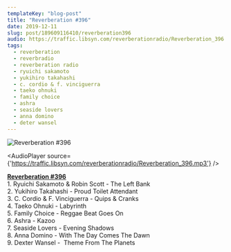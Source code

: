 ```yaml
---
templateKey: "blog-post"
title: "Reverberation #396"
date: 2019-12-11
slug: post/189609116410/reverberation396
audio: https://traffic.libsyn.com/reverberationradio/Reverberation_396.mp3
tags:
  - reverberation
  - reverbradio
  - reverberation radio
  - ryuichi sakamoto
  - yukihiro takahashi
  - c. cordio & f. vinciguerra
  - taeko ohnuki
  - family choice
  - ashra
  - seaside lovers
  - anna domino
  - deter wansel
---
```


![Reverberation #396](https://66.media.tumblr.com/15235fbcc73400facf76454eee40d096/96d8375202bd6edc-af/s512x512u_c1/545c4206dae8cf7c02840fef2700b5b765fe23d1.jpg)

<AudioPlayer source={'https://traffic.libsyn.com/reverberationradio/Reverberation_396.mp3'} />

<p><b><a href="https://traffic.libsyn.com/reverberationradio/Reverberation_396.mp3">Reverberation #396</a></b><br />1. Ryuichi Sakamoto &amp; Robin Scott - The Left Bank<br />2. Yukihiro Takahashi - Proud Toilet Attendant<br />3. C. Cordio &amp; F. Vinciguerra - Quips &amp; Cranks<br />4. Taeko Ohnuki - Labyrinth<br />5. Family Choice - Reggae Beat Goes On<br />6. Ashra - Kazoo<br />7. Seaside Lovers - Evening Shadows<br />8. Anna Domino - With The Day Comes The Dawn<br />9. Dexter Wansel - &nbsp;Theme From The Planets<br /></p>
